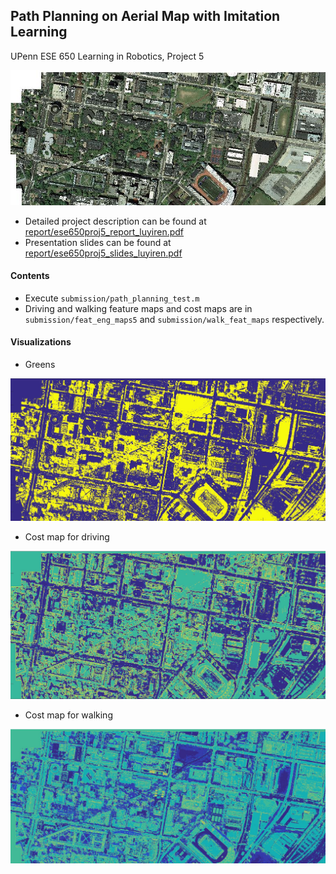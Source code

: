 ## Path Planning on Aerial Map with Imitation Learning

UPenn ESE 650 Learning in Robotics, Project 5

<img src="report/imgs/aerial_color_d16.jpg">

- Detailed project description can be found at [report/ese650proj5_report_luyiren.pdf](report/ese650proj5_report_luyiren.pdf)
- Presentation slides can be found at [report/ese650proj5_slides_luyiren.pdf](report/ese650proj5_slides_luyiren.pdf)

#### Contents

- Execute `submission/path_planning_test.m`
- Driving and walking feature maps and cost maps are in `submission/feat_eng_maps5` and `submission/walk_feat_maps` respectively.

#### Visualizations

- Greens

<img src="report/results/all_greens.jpg">

- Cost map for driving

<img src="report/results/cost_drive.jpg">

- Cost map for walking

<img src="report/results/cost_walk.jpg">

